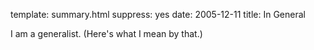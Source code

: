 template: summary.html
suppress: yes
date: 2005-12-11
title: In General

I am a generalist. (Here's what I mean by that.)

